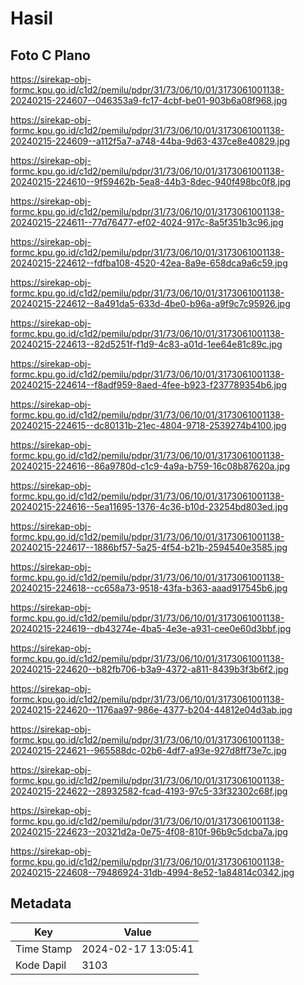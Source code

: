 # Hasil

## Foto C Plano

https://sirekap-obj-formc.kpu.go.id/c1d2/pemilu/pdpr/31/73/06/10/01/3173061001138-20240215-224607--046353a9-fc17-4cbf-be01-903b6a08f968.jpg

https://sirekap-obj-formc.kpu.go.id/c1d2/pemilu/pdpr/31/73/06/10/01/3173061001138-20240215-224609--a112f5a7-a748-44ba-9d63-437ce8e40829.jpg

https://sirekap-obj-formc.kpu.go.id/c1d2/pemilu/pdpr/31/73/06/10/01/3173061001138-20240215-224610--9f59462b-5ea8-44b3-8dec-940f498bc0f8.jpg

https://sirekap-obj-formc.kpu.go.id/c1d2/pemilu/pdpr/31/73/06/10/01/3173061001138-20240215-224611--77d76477-ef02-4024-917c-8a5f351b3c96.jpg

https://sirekap-obj-formc.kpu.go.id/c1d2/pemilu/pdpr/31/73/06/10/01/3173061001138-20240215-224612--fdfba108-4520-42ea-8a9e-658dca9a6c59.jpg

https://sirekap-obj-formc.kpu.go.id/c1d2/pemilu/pdpr/31/73/06/10/01/3173061001138-20240215-224612--8a491da5-633d-4be0-b96a-a9f9c7c95926.jpg

https://sirekap-obj-formc.kpu.go.id/c1d2/pemilu/pdpr/31/73/06/10/01/3173061001138-20240215-224613--82d5251f-f1d9-4c83-a01d-1ee64e81c89c.jpg

https://sirekap-obj-formc.kpu.go.id/c1d2/pemilu/pdpr/31/73/06/10/01/3173061001138-20240215-224614--f8adf959-8aed-4fee-b923-f237789354b6.jpg

https://sirekap-obj-formc.kpu.go.id/c1d2/pemilu/pdpr/31/73/06/10/01/3173061001138-20240215-224615--dc80131b-21ec-4804-9718-2539274b4100.jpg

https://sirekap-obj-formc.kpu.go.id/c1d2/pemilu/pdpr/31/73/06/10/01/3173061001138-20240215-224616--86a9780d-c1c9-4a9a-b759-16c08b87620a.jpg

https://sirekap-obj-formc.kpu.go.id/c1d2/pemilu/pdpr/31/73/06/10/01/3173061001138-20240215-224616--5ea11695-1376-4c36-b10d-23254bd803ed.jpg

https://sirekap-obj-formc.kpu.go.id/c1d2/pemilu/pdpr/31/73/06/10/01/3173061001138-20240215-224617--1886bf57-5a25-4f54-b21b-2594540e3585.jpg

https://sirekap-obj-formc.kpu.go.id/c1d2/pemilu/pdpr/31/73/06/10/01/3173061001138-20240215-224618--cc658a73-9518-43fa-b363-aaad917545b6.jpg

https://sirekap-obj-formc.kpu.go.id/c1d2/pemilu/pdpr/31/73/06/10/01/3173061001138-20240215-224619--db43274e-4ba5-4e3e-a931-cee0e60d3bbf.jpg

https://sirekap-obj-formc.kpu.go.id/c1d2/pemilu/pdpr/31/73/06/10/01/3173061001138-20240215-224620--b82fb706-b3a9-4372-a811-8439b3f3b6f2.jpg

https://sirekap-obj-formc.kpu.go.id/c1d2/pemilu/pdpr/31/73/06/10/01/3173061001138-20240215-224620--1176aa97-986e-4377-b204-44812e04d3ab.jpg

https://sirekap-obj-formc.kpu.go.id/c1d2/pemilu/pdpr/31/73/06/10/01/3173061001138-20240215-224621--965588dc-02b6-4df7-a93e-927d8ff73e7c.jpg

https://sirekap-obj-formc.kpu.go.id/c1d2/pemilu/pdpr/31/73/06/10/01/3173061001138-20240215-224622--28932582-fcad-4193-97c5-33f32302c68f.jpg

https://sirekap-obj-formc.kpu.go.id/c1d2/pemilu/pdpr/31/73/06/10/01/3173061001138-20240215-224623--20321d2a-0e75-4f08-810f-96b9c5dcba7a.jpg

https://sirekap-obj-formc.kpu.go.id/c1d2/pemilu/pdpr/31/73/06/10/01/3173061001138-20240215-224608--79486924-31db-4994-8e52-1a84814c0342.jpg


## Metadata

| Key        | Value               |
| ---------- | ------------------- |
| Time Stamp | 2024-02-17 13:05:41 |
| Kode Dapil | 3103                |



